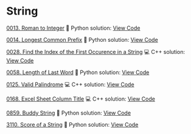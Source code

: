 # String


[0013. Roman to Integer](https://leetcode.com/problems/roman-to-integer/)
🐍 Python solution: [View Code](../Problems/0013.Roman-to-Integer/0013.Roman-to-Integer.py)

[0014. Longest Common Prefix](https://leetcode.com/problems/longest-common-prefix/)
🐍 Python solution: [View Code](../Problems/0014.Longest-Common-Prefix/0014.Longest-Common-Prefix.py)

[0028. Find the Index of the First Occurence in a String](https://leetcode.com/problems/find-the-index-of-the-first-occurence-in-a-string/)
💻 C++ solution: [View Code](../Problems/0028.Find-the-Index-of-the-First-Occurence-in-a-String/0028.Find-the-Index-of-the-First-Occurence-in-a-String.cpp)

[0058. Length of Last Word](https://leetcode.com/problems/length-of-last-word/)
🐍 Python solution: [View Code](../Problems/0058.Length-of-Last-Word/0058.Length-of-Last-Word.py)

[0125. Valid Palindrome](https://leetcode.com/problems/valid-palindrome/)
💻 C++ solution: [View Code](../Problems/0125.Valid-Palindrome/0125.Valid-Palindrome.cpp)

[0168. Excel Sheet Column Title](https://leetcode.com/problems/excel-sheet-column-title/)
💻 C++ solution: [View Code](../Problems/0168.Excel-Sheet-Column-Title/0168.Excel-Sheet-Column-Title.cpp)

[0859. Buddy String](https://leetcode.com/problems/buddy-string/)
🐍 Python solution: [View Code](../Problems/0859.Buddy-String/0859.Buddy-String.py)

[3110. Score of a String](https://leetcode.com/problems/score-of-a-string/)
🐍 Python solution: [View Code](../Problems/3110.Score-of-a-String/3110.Score-of-a-String.py)
